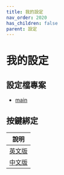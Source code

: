 ```yaml
---
title: 我的設定
nav_order: 2020
has_children: false
parent: 設定
---
```


# 我的設定

## 設定檔專案

* [main](https://github.com/samwhelp/note-about-i3wm/tree/gh-pages/_demo/config/i3wm-config/main)

## 按鍵綁定

| 說明 |
| --- |
| [英文版](https://github.com/samwhelp/note-about-i3wm/blob/gh-pages/_demo/config/i3wm-config/main/spec-keybind.md) |
| [中文版](https://samwhelp.github.io/note-about-i3wm/read/scenario/main.html) |
